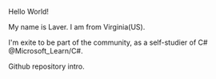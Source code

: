 Hello World!

   My name is Laver. I am from Virginia(US).

I'm exite to be part of the community, as a self-studier of C# @Microsoft_Learn/C#. 

   Github repository intro.
